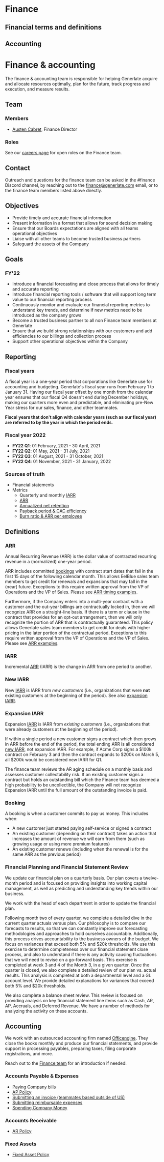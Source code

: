 # Finance

## Financial terms and definitions

## Accounting

# Finance & accounting

The finance & accounting team is responsible for helping Generlate acquire and allocate resources optimally, plan for the future, track progress and execution, and measure results.

## Team

### Members

-   [Austen Cabret](../company/team/index.md#dan-adler-he-him), Finance Director

### Roles

See our [careers page](https://boards.greenhouse.io/generlate91) for open roles on the Finance team. <!-- too early for careers? -->

## Contact

Outreach and questions for the finance team can be asked in the #finance Discord channel, by reaching out to the finance@generlate.com email, or to the finance team members listed above directly.

## Objectives

-   Provide timely and accurate financial information
-   Present information in a format that allows for sound decision making
-   Ensure that our Boards expectations are aligned with all teams operational objectives
-   Liaise with all other teams to become trusted business partners
-   Safeguard the assets of the Company

## Goals

### FY'22

-   Introduce a financial forecasting and close process that allows for timely and accurate reporting
-   Introduce financial reporting tools / software that will support long term value to our financial reporting process
-   Continuously monitor and evaluate our financial reporting metrics to understand key trends, and determine if new metrics need to be introduced as the company grows
-   Become a trusted business partner to all non Finance team members at Generlate
-   Ensure that we build strong relationships with our customers and add efficiencies to our billings and collection process
-   Support other operational objectives within the Company

## Reporting

### Fiscal years

A fiscal year is a one-year period that corporations like Generlate use for accounting and budgeting. Generlate's fiscal year runs from February 1 to January 31. Having our fiscal year offset by one month from the calendar year ensures that our fiscal Q4 doesn't end during December holidays, making our quarters more even and predictable, and eliminating pre-New Year stress for our sales, finance, and other teammates.

**Fiscal years that don't align with calendar years (such as our fiscal year) are referred to by the year in which the period ends**.

### Fiscal year 2022

-   **FY22 Q1**: 01 February, 2021 - 30 April, 2021
-   **FY22 Q2**: 01 May, 2021 - 31 July, 2021
-   **FY22 Q3**: 01 August, 2021 - 31 October, 2021
-   **FY22 Q4**: 01 November, 2021 - 31 January, 2022

### Sources of truth

-   Financial statements
-   Metrics
    -   Quarterly and monthly [IARR](https://docs.google.com/spreadsheets/d/1Ao3Nqw6gH3yAuZtICV3xo35kKKnI9oKXnvPuTQ0Fh9c/edit#gid=2006715807) <!-- missing link -->
    -   [ARR](https://docs.google.com/spreadsheets/d/1Ao3Nqw6gH3yAuZtICV3xo35kKKnI9oKXnvPuTQ0Fh9c/edit#gid=1460993554) <!-- missing link -->
    -   [Annualized net retention](https://docs.google.com/spreadsheets/d/1mO0Sx8hv-RKZkwgF-6HWjQnCbGmowdvej9DuntKleNs/edit#gid=0) <!-- missing link -->
    -   [Payback period & CAC efficiency](https://docs.google.com/spreadsheets/d/1mO0Sx8hv-RKZkwgF-6HWjQnCbGmowdvej9DuntKleNs/edit#gid=0) <!-- missing link -->
    -   [Burn ratio & ARR per employee](https://docs.google.com/spreadsheets/d/1mO0Sx8hv-RKZkwgF-6HWjQnCbGmowdvej9DuntKleNs/edit#gid=0) <!-- missing link -->

## Definitions

### ARR

Annual Recurring Revenue (ARR) is the dollar value of contracted recurring revenue in a (normalized) one-year period.

ARR includes committed [bookings](#booking) with contract start dates that fall in the first 15 days of the following calendar month. This allows EelBlue sales team members to get credit for renewals and expansions that may fall in the (near) future. Exceptions to this require written approval from the VP of Operations and the VP of Sales. Please see [ARR timing examples](https://docs.google.com/document/d/1SdUzcW8UUUgSjawIdjPw2bDBJ-j0Fjo3Et0r6yOnikE/edit). <!-- missing link -->

Furthermore, if the Company enters into a multi-year contract with a customer and the out-year billings are contractually locked in, then we will recognize ARR on a straight-line basis. If there is a term or clause in the contract that provides for an opt-out arrangement, then we will only recognize the portion of ARR that is contractually guaranteed. This policy allows Generlate sales team members to get credit for deals with higher pricing in the later portion of the contractual period. Exceptions to this require written approval from the VP of Operations and the VP of Sales. Please see [ARR examples](https://docs.google.com/document/d/1H-qNQTzlDnnr6uNP4NcFFYwkL-ILyoQlBW9qEaYglg0/edit). <!-- missing link -->

### IARR

Incremental [ARR](#arr) (IARR) is the change in ARR from one period to another.

### New IARR

New [IARR](#iarr) is IARR from _new customers_ (i.e., organizations that were **not** existing customers at the beginning of the period). See also [expansion IARR](#expansion-iarr).

### Expansion IARR

Expansion [IARR](#iarr) is IARR from _existing customers_ (i.e., organizations that were already customers at the beginning of the period).

If within a single period a new customer signs a contract which then grows in ARR before the end of the period, the total ending ARR is all considered [new IARR](#new-iarr), not expansion IARR. For example, if Acme Corp signs a $100k contract on February 3 and then the contract expands to $200k on March 5, all $200k would be considered new IARR for Q1.

The finance team reviews the AR aging schedule on a monthly basis and assesses customer collectability risk. If an existing customer signs a contract but holds an outstanding bill which the Finance team has deemed a high probability to be uncollectible, the Company will not recognize Expansion IARR until the full amount of the outstanding invoice is paid.

### Booking

A booking is when a customer commits to pay us money. This includes when:

-   A new customer just started paying self-service or signed a contract
-   An existing customer (depending on their contract) takes an action that increases the amount of revenue we will earn from them (such as growing usage or using more premium features)
-   An existing customer renews (including when the renewal is for the same ARR as the previous period)

### Financial Planning and Financial Statement Review

We update our financial plan on a quarterly basis. Our plan covers a twelve-month period and is focused on providing insights into working capital management, as well as predicting and understanding key trends within our business.

We work with the head of each department in order to update the financial plan.

Following month two of every quarter, we complete a detailed dive in the current quarter actuals versus plan. Our philosophy is to compare our forecasts to results, so that we can constantly improve our forecasting methodologies and approaches to hold ourselves accountable. Additionally, this process drives accountability to the business owners of the budget. We focus on variances that exceed both 5% and $20k thresholds. We use this exercise to determine completeness over our financial statement close process, and also to understand if there is any activity causing fluctuations that we will need to revise on a go-forward basis. This exercise is completed at week 3 and 4 of the Month 3, in a given quarter. Once the quarter is closed, we also complete a detailed review of our plan vs. actual results. This analysis is completed at both a departmental level and a GL account level. We provide detailed explanations for variances that exceed both 5% and $20k thresholds.

We also complete a balance sheet review. This review is focused on providing analysis on key financial statement line items such as Cash, AR, AP, Accruals, and Deferred Revenue. We have a number of methods for analyzing the activity on these accounts.

## Accounting

We work with an outsourced accounting firm named [Officengine](https://officengine.com/). They close the books monthly and produce our financial statements, and provide support in processing payables, preparing taxes, filing corporate registrations, and more.

Reach out to the [Finance team](#team) for an introduction if needed.

### Accounts Payable & Expenses

-   [Paying Company bills](payables.md) <!-- missing link -->
-   [AP Policy](ap.md) <!-- missing link -->
-   [Submitting an invoice (teammates based outside of US)](invoices.md) <!-- missing link -->
-   [Submitting reimbursable expenses](expenses.md) <!-- missing link -->
-   [Spending Company Money](spending-company-money.md) <!-- missing link -->

### Accounts Receivable

-   [AR Policy](ar.md) <!-- missing link -->

### Fixed Assets

-   [Fixed Asset Policy](https://docs.google.com/document/d/155anVJgInRempR92LiiOwOIf2JJB5jj3b9ktrp8nznY/edit) <!-- missing link -->
